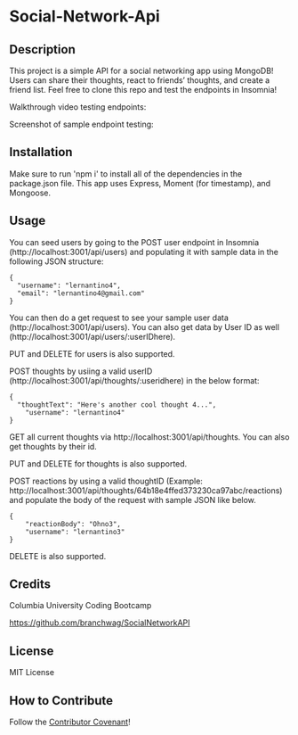 # Social-Network-Api

## Description

This project is a simple API for a social networking app using MongoDB! Users can share their thoughts, react to friends’ thoughts, and create a friend list. Feel free to clone this repo and test the endpoints in Insomnia!

Walkthrough video testing endpoints:

Screenshot of sample endpoint testing:

## Installation

Make sure to run 'npm i' to install all of the dependencies in the package.json file. This app uses Express, Moment (for timestamp), and Mongoose.

## Usage

You can seed users by going to the POST user endpoint in Insomnia (http://localhost:3001/api/users) and populating it with sample data in the following JSON structure:

```
{
  "username": "lernantino4",
  "email": "lernantino4@gmail.com"
}
```

You can then do a get request to see your sample user data (http://localhost:3001/api/users). You can also get data by User ID as well (http://localhost:3001/api/users/:userIDhere).

PUT and DELETE for users is also supported.

POST thoughts by usiing a valid userID (http://localhost:3001/api/thoughts/:useridhere) in the below format:

```
{
  "thoughtText": "Here's another cool thought 4...",
	"username": "lernantino4"
}
```

GET all current thoughts via http://localhost:3001/api/thoughts. You can also get thoughts by their id.

PUT and DELETE for thoughts is also supported.

POST reactions by using a valid thoughtID (Example: http://localhost:3001/api/thoughts/64b18e4ffed373230ca97abc/reactions) and populate the body of the request with sample JSON like below.

```
{
	"reactionBody": "Ohno3",
	"username": "lernantino3"
}
```

DELETE is also supported.

## Credits

Columbia University Coding Bootcamp

https://github.com/branchwag/SocialNetworkAPI

## License

MIT License

## How to Contribute

Follow the [Contributor Covenant](https://www.contributor-covenant.org/)!
